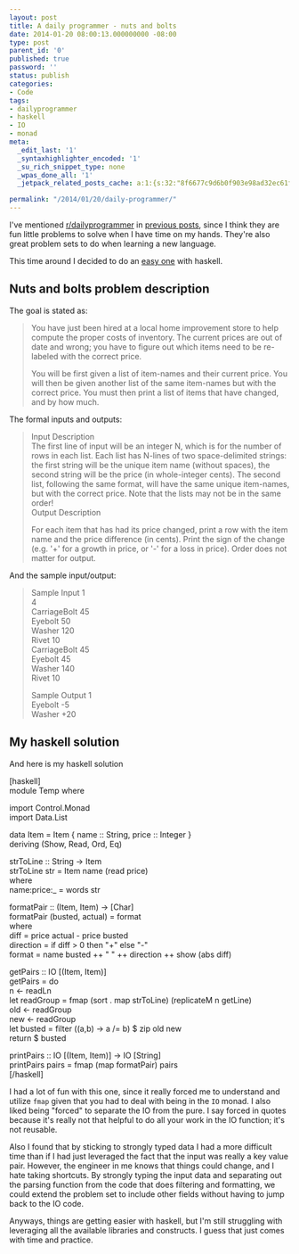 ```yaml
---
layout: post
title: A daily programmer - nuts and bolts
date: 2014-01-20 08:00:13.000000000 -08:00
type: post
parent_id: '0'
published: true
password: ''
status: publish
categories:
- Code
tags:
- dailyprogrammer
- haskell
- IO
- monad
meta:
  _edit_last: '1'
  _syntaxhighlighter_encoded: '1'
  _su_rich_snippet_type: none
  _wpas_done_all: '1'
  _jetpack_related_posts_cache: a:1:{s:32:"8f6677c9d6b0f903e98ad32ec61f8deb";a:2:{s:7:"expires";i:1560993964;s:7:"payload";a:3:{i:0;a:1:{s:2:"id";i:4316;}i:1;a:1:{s:2:"id";i:4262;}i:2;a:1:{s:2:"id";i:4327;}}}}

permalink: "/2014/01/20/daily-programmer/"
---
```

I've mentioned [r/dailyprogrammer](http://www.reddit.com/r/dailyprogrammer) in [previous posts](http://onoffswitch.net/?s=daily+programmer), since I think they are fun little problems to solve when I have time on my hands. They're also great problem sets to do when learning a new language.

This time around I decided to do an [easy one](http://www.reddit.com/r/dailyprogrammer/comments/1sob1e/121113_challenge_144_easy_nuts_bolts/) with haskell.

## Nuts and bolts problem description

The goal is stated as:

> You have just been hired at a local home improvement store to help compute the proper costs of inventory. The current prices are out of date and wrong; you have to figure out which items need to be re-labeled with the correct price.
> 
> You will be first given a list of item-names and their current price. You will then be given another list of the same item-names but with the correct price. You must then print a list of items that have changed, and by how much.

The formal inputs and outputs:

> Input Description  
> The first line of input will be an integer N, which is for the number of rows in each list. Each list has N-lines of two space-delimited strings: the first string will be the unique item name (without spaces), the second string will be the price (in whole-integer cents). The second list, following the same format, will have the same unique item-names, but with the correct price. Note that the lists may not be in the same order!  
> Output Description
> 
> For each item that has had its price changed, print a row with the item name and the price difference (in cents). Print the sign of the change (e.g. '+' for a growth in price, or '-' for a loss in price). Order does not matter for output.

And the sample input/output:

> Sample Input 1  
> 4  
> CarriageBolt 45  
> Eyebolt 50  
> Washer 120  
> Rivet 10  
> CarriageBolt 45  
> Eyebolt 45  
> Washer 140  
> Rivet 10
> 
> Sample Output 1  
> Eyebolt -5  
> Washer +20

## My haskell solution

And here is my haskell solution

[haskell]  
module Temp where

import Control.Monad  
import Data.List

data Item = Item { name :: String, price :: Integer }  
 deriving (Show, Read, Ord, Eq)

strToLine :: String -\> Item  
strToLine str = Item name (read price)  
 where  
 name:price:\_ = words str

formatPair :: (Item, Item) -\> [Char]  
formatPair (busted, actual) = format  
 where  
 diff = price actual - price busted  
 direction = if diff \> 0 then "+" else "-"  
 format = name busted ++ " " ++ direction ++ show (abs diff)

getPairs :: IO [(Item, Item)]  
getPairs = do  
 n \<- readLn  
 let readGroup = fmap (sort . map strToLine) (replicateM n getLine)  
 old \<- readGroup  
 new \<- readGroup  
 let busted = filter (\(a,b) -\> a /= b) $ zip old new  
 return $ busted

printPairs :: IO [(Item, Item)] -\> IO [String]  
printPairs pairs = fmap (map formatPair) pairs  
[/haskell]

I had a lot of fun with this one, since it really forced me to understand and utilize `fmap` given that you had to deal with being in the `IO` monad. I also liked being "forced" to separate the IO from the pure. I say forced in quotes because it's really not that helpful to do all your work in the IO function; it's not reusable.

Also I found that by sticking to strongly typed data I had a more difficult time than if I had just leveraged the fact that the input was really a key value pair. However, the engineer in me knows that things could change, and I hate taking shortcuts. By strongly typing the input data and separating out the parsing function from the code that does filtering and formatting, we could extend the problem set to include other fields without having to jump back to the IO code.

Anyways, things are getting easier with haskell, but I'm still struggling with leveraging all the available libraries and constructs. I guess that just comes with time and practice.

